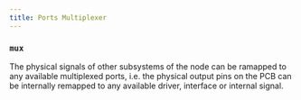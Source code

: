 ```yaml
---
title: Ports Multiplexer
---
```


### `mux`

The physical signals of other subsystems of the node can be ramapped to any
available multiplexed ports, i.e. the physical output pins on the PCB can be
internally remapped to any available driver, interface or internal signal.
